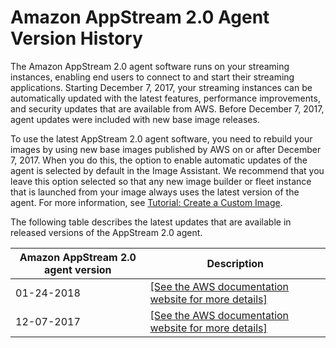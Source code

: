# Amazon AppStream 2\.0 Agent Version History<a name="agent-software-versions"></a>

The Amazon AppStream 2\.0 agent software runs on your streaming instances, enabling end users to connect to and start their streaming applications\. Starting December 7, 2017, your streaming instances can be automatically updated with the latest features, performance improvements, and security updates that are available from AWS\. Before December 7, 2017, agent updates were included with new base image releases\. 

To use the latest AppStream 2\.0 agent software, you need to rebuild your images by using new base images published by AWS on or after December 7, 2017\. When you do this, the option to enable automatic updates of the agent is selected by default in the Image Assistant\. We recommend that you leave this option selected so that any new image builder or fleet instance that is launched from your image always uses the latest version of the agent\. For more information, see [Tutorial: Create a Custom Image](tutorial-image-builder.md)\.

The following table describes the latest updates that are available in released versions of the AppStream 2\.0 agent\.


| Amazon AppStream 2\.0 agent version | Description | 
| --- | --- | 
| 01\-24\-2018 |  [\[See the AWS documentation website for more details\]](http://docs.aws.amazon.com/appstream2/latest/developerguide/agent-software-versions.html)  | 
| 12\-07\-2017 |  [\[See the AWS documentation website for more details\]](http://docs.aws.amazon.com/appstream2/latest/developerguide/agent-software-versions.html)  | 